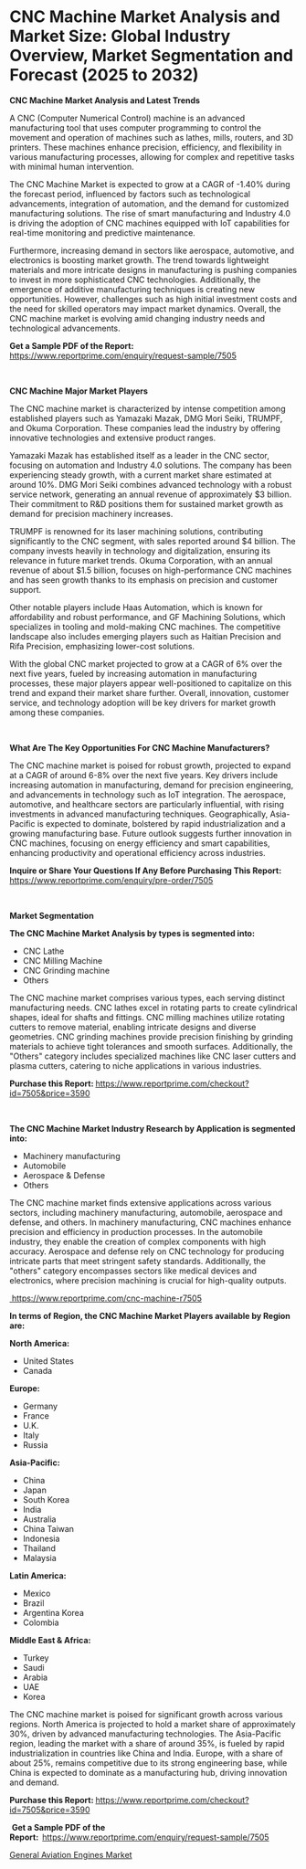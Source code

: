 <p><h1>CNC Machine Market Analysis and Market Size: Global Industry Overview, Market Segmentation and Forecast (2025 to 2032)</h1></p><p><strong>CNC Machine Market Analysis and Latest Trends</strong></p>
<p><p>A CNC (Computer Numerical Control) machine is an advanced manufacturing tool that uses computer programming to control the movement and operation of machines such as lathes, mills, routers, and 3D printers. These machines enhance precision, efficiency, and flexibility in various manufacturing processes, allowing for complex and repetitive tasks with minimal human intervention. </p><p>The CNC Machine Market is expected to grow at a CAGR of -1.40% during the forecast period, influenced by factors such as technological advancements, integration of automation, and the demand for customized manufacturing solutions. The rise of smart manufacturing and Industry 4.0 is driving the adoption of CNC machines equipped with IoT capabilities for real-time monitoring and predictive maintenance. </p><p>Furthermore, increasing demand in sectors like aerospace, automotive, and electronics is boosting market growth. The trend towards lightweight materials and more intricate designs in manufacturing is pushing companies to invest in more sophisticated CNC technologies. Additionally, the emergence of additive manufacturing techniques is creating new opportunities. However, challenges such as high initial investment costs and the need for skilled operators may impact market dynamics. Overall, the CNC machine market is evolving amid changing industry needs and technological advancements.</p></p>
<p><strong>Get a Sample PDF of the Report:&nbsp;</strong> <a href="https://www.reportprime.com/enquiry/request-sample/7505?utm_campaign=3261&utm_medium=2&utm_source=Github&utm_content=ia&utm_term=19032025&utm_id=cnc-machine">https://www.reportprime.com/enquiry/request-sample/7505</a></p>
<p>&nbsp;</p>
<p><strong>CNC Machine Major Market Players</strong></p>
<p><p>The CNC machine market is characterized by intense competition among established players such as Yamazaki Mazak, DMG Mori Seiki, TRUMPF, and Okuma Corporation. These companies lead the industry by offering innovative technologies and extensive product ranges.</p><p>Yamazaki Mazak has established itself as a leader in the CNC sector, focusing on automation and Industry 4.0 solutions. The company has been experiencing steady growth, with a current market share estimated at around 10%. DMG Mori Seiki combines advanced technology with a robust service network, generating an annual revenue of approximately $3 billion. Their commitment to R&D positions them for sustained market growth as demand for precision machinery increases.</p><p>TRUMPF is renowned for its laser machining solutions, contributing significantly to the CNC segment, with sales reported around $4 billion. The company invests heavily in technology and digitalization, ensuring its relevance in future market trends. Okuma Corporation, with an annual revenue of about $1.5 billion, focuses on high-performance CNC machines and has seen growth thanks to its emphasis on precision and customer support.</p><p>Other notable players include Haas Automation, which is known for affordability and robust performance, and GF Machining Solutions, which specializes in tooling and mold-making CNC machines. The competitive landscape also includes emerging players such as Haitian Precision and Rifa Precision, emphasizing lower-cost solutions.</p><p>With the global CNC market projected to grow at a CAGR of 6% over the next five years, fueled by increasing automation in manufacturing processes, these major players appear well-positioned to capitalize on this trend and expand their market share further. Overall, innovation, customer service, and technology adoption will be key drivers for market growth among these companies.</p></p>
<p>&nbsp;</p>
<p><strong>What Are The Key Opportunities For CNC Machine Manufacturers?</strong></p>
<p><p>The CNC machine market is poised for robust growth, projected to expand at a CAGR of around 6-8% over the next five years. Key drivers include increasing automation in manufacturing, demand for precision engineering, and advancements in technology such as IoT integration. The aerospace, automotive, and healthcare sectors are particularly influential, with rising investments in advanced manufacturing techniques. Geographically, Asia-Pacific is expected to dominate, bolstered by rapid industrialization and a growing manufacturing base. Future outlook suggests further innovation in CNC machines, focusing on energy efficiency and smart capabilities, enhancing productivity and operational efficiency across industries.</p></p>
<p><strong>Inquire or Share Your Questions If Any Before Purchasing This Report:</strong> <a href="https://www.reportprime.com/enquiry/pre-order/7505?utm_campaign=3261&utm_medium=2&utm_source=Github&utm_content=ia&utm_term=19032025&utm_id=cnc-machine">https://www.reportprime.com/enquiry/pre-order/7505</a></p>
<p>&nbsp;</p>
<p><strong>Market Segmentation</strong></p>
<p><strong>The CNC Machine Market Analysis by types is segmented into:</strong></p>
<p><ul><li>CNC Lathe</li><li>CNC Milling Machine</li><li>CNC Grinding machine</li><li>Others</li></ul></p>
<p><p>The CNC machine market comprises various types, each serving distinct manufacturing needs. CNC lathes excel in rotating parts to create cylindrical shapes, ideal for shafts and fittings. CNC milling machines utilize rotating cutters to remove material, enabling intricate designs and diverse geometries. CNC grinding machines provide precision finishing by grinding materials to achieve tight tolerances and smooth surfaces. Additionally, the "Others" category includes specialized machines like CNC laser cutters and plasma cutters, catering to niche applications in various industries.</p></p>
<p><strong>Purchase this Report:&nbsp;</strong><a href="https://www.reportprime.com/checkout?id=7505&price=3590&utm_campaign=3261&utm_medium=2&utm_source=Github&utm_content=ia&utm_term=19032025&utm_id=cnc-machine">https://www.reportprime.com/checkout?id=7505&price=3590</a></p>
<p>&nbsp;</p>
<p><strong>The CNC Machine Market Industry Research by Application is segmented into:</strong></p>
<p><ul><li>Machinery manufacturing</li><li>Automobile</li><li>Aerospace & Defense</li><li>Others</li></ul></p>
<p><p>The CNC machine market finds extensive applications across various sectors, including machinery manufacturing, automobile, aerospace and defense, and others. In machinery manufacturing, CNC machines enhance precision and efficiency in production processes. In the automobile industry, they enable the creation of complex components with high accuracy. Aerospace and defense rely on CNC technology for producing intricate parts that meet stringent safety standards. Additionally, the "others" category encompasses sectors like medical devices and electronics, where precision machining is crucial for high-quality outputs.</p></p>
<p><a href="https://www.reportprime.com/cnc-machine-r7505?utm_campaign=3261&utm_medium=2&utm_source=Github&utm_content=ia&utm_term=19032025&utm_id=cnc-machine">&nbsp;https://www.reportprime.com/cnc-machine-r7505</a></p>
<p><strong>In terms of Region, the CNC Machine Market Players available by Region are:</strong></p>
<p>
    <p> <strong> North America: </strong>
        <ul>
            <li>United States</li>
            <li>Canada</li>
        </ul>
        </p> 
    <p> <strong> Europe: </strong>
        <ul>
            <li>Germany</li>
            <li>France</li>
            <li>U.K.</li>
            <li>Italy</li>
            <li>Russia</li>
        </ul>
        </p> 
    <p> <strong> Asia-Pacific: </strong>
        <ul>
            <li>China</li>
            <li>Japan</li>
            <li>South Korea</li>
            <li>India</li>
            <li>Australia</li>
            <li>China Taiwan</li>
            <li>Indonesia</li>
            <li>Thailand</li>
            <li>Malaysia</li>
        </ul>
        </p> 
    <p> <strong> Latin America: </strong>
        <ul>
            <li>Mexico</li>
            <li>Brazil</li>
            <li>Argentina Korea</li>
            <li>Colombia</li>
        </ul>
        </p> 
    <p> <strong> Middle East & Africa: </strong>
        <ul>
            <li>Turkey</li>
            <li>Saudi</li>
            <li>Arabia</li>
            <li>UAE</li>
            <li>Korea</li>
        </ul>
    </p>
    </p>
<p><p>The CNC machine market is poised for significant growth across various regions. North America is projected to hold a market share of approximately 30%, driven by advanced manufacturing technologies. The Asia-Pacific region, leading the market with a share of around 35%, is fueled by rapid industrialization in countries like China and India. Europe, with a share of about 25%, remains competitive due to its strong engineering base, while China is expected to dominate as a manufacturing hub, driving innovation and demand.</p></p>
<p><strong>Purchase this Report: </strong><a href="https://www.reportprime.com/checkout?id=7505&price=3590&utm_campaign=3261&utm_medium=2&utm_source=Github&utm_content=ia&utm_term=19032025&utm_id=cnc-machine">https://www.reportprime.com/checkout?id=7505&price=3590</a></p>
<p>&nbsp;<strong>Get a Sample PDF of the Report:&nbsp;&nbsp;</strong><a href="https://www.reportprime.com/enquiry/request-sample/7505?utm_campaign=3261&utm_medium=2&utm_source=Github&utm_content=ia&utm_term=19032025&utm_id=cnc-machine">https://www.reportprime.com/enquiry/request-sample/7505</a></p>
<p><strong></strong></p>
<p><p><a href="https://github.com/keehnkaesssi/Market-Research-Report-List-1/blob/main/general-aviation-engines-market.md?utm_campaign=3261&utm_medium=2&utm_source=Github&utm_content=ia&utm_term=19032025&utm_id=cnc-machine">General Aviation Engines Market</a></p></p>
